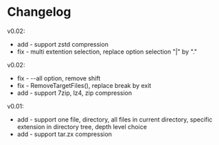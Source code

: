 # Changelog
v0.02:
* add - support zstd compression
* fix - multi extention selection, replace option selection "|" by "."

v0.02:
* fix - --all option, remove shift
* fix - RemoveTargetFiles(), replace break by exit
* add - support 7zip, lz4, zip compression

v0.01:
* add - support one file, directory, all files in current directory, specific extension in directory tree, depth level choice 
* add - support tar.zx compression
